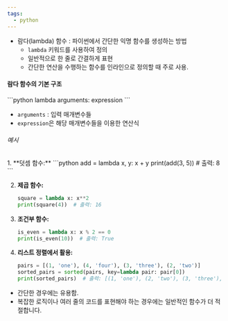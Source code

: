```yaml
---
tags:
  - python
---
```

- 람다(lambda) 함수 : 파이썬에서 간단한 익명 함수를 생성하는 방법
	-  `lambda` 키워드를 사용하여 정의
	- 일반적으로 한 줄로 간결하게 표현
	- 간단한 연산을 수행하는 함수를 인라인으로 정의할 때 주로 사용.

<h4>람다 함수의 기본 구조</h4>
```python
lambda arguments: expression
```

- `arguments` :  입력 매개변수들
- `expression`은 해당 매개변수들을 이용한 연산식

<h6>예시</h6>
1. **덧셈 함수:**
   ```python
   add = lambda x, y: x + y
   print(add(3, 5))  # 출력: 8
   ```

2. **제곱 함수:**
   ```python
   square = lambda x: x**2
   print(square(4))  # 출력: 16
   ```

3. **조건부 함수:**
   ```python
   is_even = lambda x: x % 2 == 0
   print(is_even(10))  # 출력: True
   ```

4. **리스트 정렬에서 활용:**
   ```python
   pairs = [(1, 'one'), (4, 'four'), (3, 'three'), (2, 'two')]
   sorted_pairs = sorted(pairs, key=lambda pair: pair[0])
   print(sorted_pairs)  # 출력: [(1, 'one'), (2, 'two'), (3, 'three'), (4, 'four')]
   ```

- 간단한 경우에는 유용함.
- 복잡한 로직이나 여러 줄의 코드를 표현해야 하는 경우에는 일반적인 함수가 더 적절합니다.